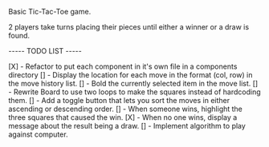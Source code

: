 Basic Tic-Tac-Toe game.

2 players take turns placing their pieces until either a winner or a draw is found.

----- TODO LIST -----

[X] - Refactor to put each component in it's own file in a components directory
[] - Display the location for each move in the format (col, row) in the move history list.
[] - Bold the currently selected item in the move list.
[] - Rewrite Board to use two loops to make the squares instead of hardcoding them.
[] - Add a toggle button that lets you sort the moves in either ascending or descending order.
[] - When someone wins, highlight the three squares that caused the win.
[X] - When no one wins, display a message about the result being a draw.
[] - Implement algorithm to play against computer.